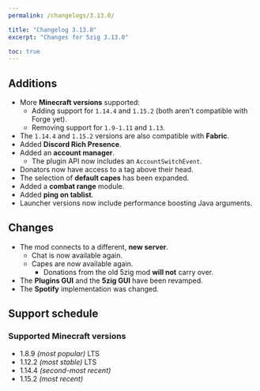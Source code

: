 ```yaml
---
permalink: /changelogs/3.13.0/

title: "Changelog 3.13.0"
excerpt: "Changes for 5zig 3.13.0"

toc: true
---
```


## Additions

- More **Minecraft versions** supported:
  - Adding support for `1.14.4` and `1.15.2` (both aren't compatible with Forge yet).
  - Removing support for `1.9-1.11` and `1.13`.
- The `1.14.4` and `1.15.2` versions are also compatible with **Fabric**.
- Added **Discord Rich Presence**.
- Added an **account manager**.
  - The plugin API now includes an `AccountSwitchEvent`.
- Donators now have access to a tag above their head.
- The selection of **default capes** has been expanded.
- Added a **combat range** module.
- Added **ping on tablist**.
- Launcher versions now include performance boosting Java arguments.

## Changes

- The mod connects to a different, **new server**.
  - Chat is now available again.
  - Capes are now available again.
    - Donations from the old 5zig mod **will not** carry over.
- The **Plugins GUI** and the **5zig GUI** have been revamped.
- The **Spotify** implementation was changed.

## Support schedule

### Supported Minecraft versions

- 1.8.9 *(most popular)* LTS
- 1.12.2 *(most stable)* LTS
- 1.14.4 *(second-most recent)*
- 1.15.2 *(most recent)*
